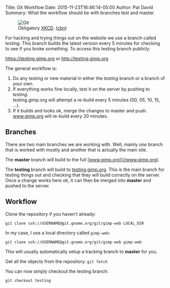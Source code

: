 Title: Git Workflow 
Date: 2015-11-23T16:46:14-05:00
Author: Pat David
Summary: What the workflow should be with branches test and master.

<figure>
<img src="//imgs.xkcd.com/comics/git.png" title="If that doesn't fix it, git.txt contains the phone number of a friend of mine who understands git. Just wait through a few minutes of 'It's really pretty simple, just think of branches as...' and eventually you'll learn the commands that will fix everything." alt="Git">
<figcaption>
Obligatory <a href="https://xkcd.com/1597/">XKCD</a>. 
(<a class='cc' href='http://creativecommons.org/licenses/by-nc/2.5/' title='Creative Commons Attribution-NonCommercial'>cbn</a>)
</figcaption>
</figure>

For hacking and trying things out on the website we use a branch called *testing*.
This branch builds the latest version every 5 minutes for checking to see if you broke something.
To access this testing branch publicly:

<https://testing.gimp.org> or <http://testing.gimp.org>

The general workflow is:

1. Do any testing or new material in either the *testing* branch or a branch of your own.
2. If everything works fine locally, test it on the server by pushing to *testing*.  
        testing.gimp.org will attempt a re-build every 5 minutes (00, 05, 10, 15, ...).  
3. If it builds and looks ok, merge the changes to master and push.
        www.gimp.org will re-build every 20 minutes.

## Branches

There are two main branches we are working with.
Well, mainly *one* branch that is worked with mostly and another that is actually the main site.

The **master** branch will build to the full [www.gimp.org](//www.gimp.org).

The **testing** branch will build to [testing.gimp.org](//testing.gimp.org).
This is the main branch for testing things out and checking that they will build correctly on the server.
Once a change works here ok, it can then be merged into **master** and pushed to the server.



## Workflow

Clone the repository if you haven't already:

`git clone ssh://USERNAME@git.gnome.org/git/gimp-web LOCAL_DIR`

In my case, I use a local directory called `gimp-web`:

`git clone ssh://USERNAME@git.gnome.org/git/gimp-web gimp-web`

This will usually automatically setup a tracking branch to **master** for you.

Get all the objects from the repository: `git fetch`

You can now simply checkout the testing branch:

`git checkout testing`
